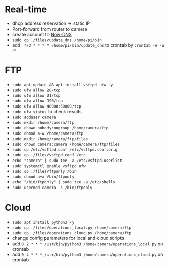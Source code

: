 # Real-time

- dhcp address reservation -> static IP
- Port-forward from router to camera 
- create account to [Now-DNS](https://now-dns.com/?p=clients)
- `sudo cp ./files/update_dns /home/pi/bin `
- add ` */3 * * * * /home/pi/bin/update_dns` to crontab by `crontab -e -u pi`

# FTP 

- `sudo apt update && apt install vsftpd ufw -y`
- `sudo ufw allow 20/tcp`
- `sudo ufw allow 21/tcp`
- `sudo ufw allow 990/tcp`
- `sudo ufw allow 40000:50000/tcp`
- `sudo ufw status` to check results
- `sudo adduser camera`
- `sudo mkdir /home/camera/ftp`
- `sudo chown nobody:nogroup /home/camera/ftp`
- `sudo chmod a-w /home/camera/ftp`
- `sudo mkdir /home/camera/ftp/files`
- `sudo chown camera:camera /home/camera/ftp/files`
- `sudo cp /etc/vsftpd.conf /etc/vsftpd.conf.orig`
- `sudo cp ./files/vsftpd.conf /etc`
- `echo "camera" | sudo tee -a /etc/vsftpd.userlist`
- `sudo systemctl enable vsftpd ufw`
- `sudo cp ./files/ftponly /bin`
- `sudo chmod a+x /bin/ftponly`
- `echo "/bin/ftponly" | sudo tee -a /etc/shells`
- `sudo usermod camera -s /bin/ftponly`

# Cloud

- `sudo apt install python3 -y`
- `sudo cp ./files/operations_local.py /home/camera/ftp`
- `sudo cp ./files/operations_cloud.py /home/camera/ftp`
- change config parameters for local and cloud scripts
- add `0 2 * * * /usr/bin/python3 /home/camera/operations_local.py` on crontab
- add `0 4 * * * /usr/bin/python3 /home/camera/operations_cloud.py` on crontab
